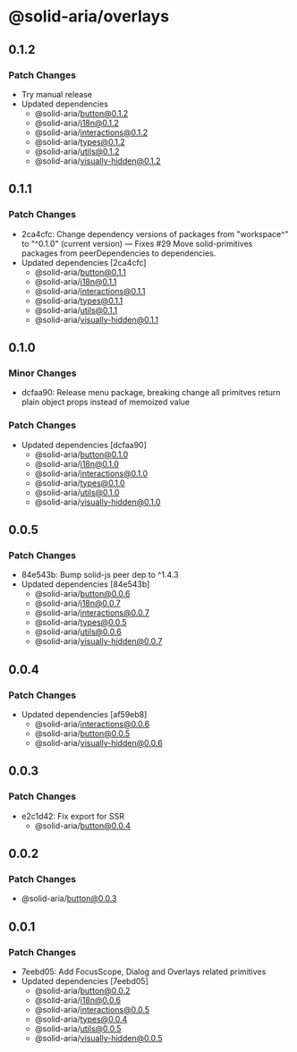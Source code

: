 # @solid-aria/overlays

## 0.1.2

### Patch Changes

- Try manual release
- Updated dependencies
  - @solid-aria/button@0.1.2
  - @solid-aria/i18n@0.1.2
  - @solid-aria/interactions@0.1.2
  - @solid-aria/types@0.1.2
  - @solid-aria/utils@0.1.2
  - @solid-aria/visually-hidden@0.1.2

## 0.1.1

### Patch Changes

- 2ca4cfc: Change dependency versions of packages from "workspace^" to "^0.1.0" (current version) — Fixes #29
  Move solid-primitives packages from peerDependencies to dependencies.
- Updated dependencies [2ca4cfc]
  - @solid-aria/button@0.1.1
  - @solid-aria/i18n@0.1.1
  - @solid-aria/interactions@0.1.1
  - @solid-aria/types@0.1.1
  - @solid-aria/utils@0.1.1
  - @solid-aria/visually-hidden@0.1.1

## 0.1.0

### Minor Changes

- dcfaa90: Release menu package, breaking change all primitves return plain object props instead of memoized value

### Patch Changes

- Updated dependencies [dcfaa90]
  - @solid-aria/button@0.1.0
  - @solid-aria/i18n@0.1.0
  - @solid-aria/interactions@0.1.0
  - @solid-aria/types@0.1.0
  - @solid-aria/utils@0.1.0
  - @solid-aria/visually-hidden@0.1.0

## 0.0.5

### Patch Changes

- 84e543b: Bump solid-js peer dep to ^1.4.3
- Updated dependencies [84e543b]
  - @solid-aria/button@0.0.6
  - @solid-aria/i18n@0.0.7
  - @solid-aria/interactions@0.0.7
  - @solid-aria/types@0.0.5
  - @solid-aria/utils@0.0.6
  - @solid-aria/visually-hidden@0.0.7

## 0.0.4

### Patch Changes

- Updated dependencies [af59eb8]
  - @solid-aria/interactions@0.0.6
  - @solid-aria/button@0.0.5
  - @solid-aria/visually-hidden@0.0.6

## 0.0.3

### Patch Changes

- e2c1d42: Fix export for SSR
  - @solid-aria/button@0.0.4

## 0.0.2

### Patch Changes

- @solid-aria/button@0.0.3

## 0.0.1

### Patch Changes

- 7eebd05: Add FocusScope, Dialog and Overlays related primitives
- Updated dependencies [7eebd05]
  - @solid-aria/button@0.0.2
  - @solid-aria/i18n@0.0.6
  - @solid-aria/interactions@0.0.5
  - @solid-aria/types@0.0.4
  - @solid-aria/utils@0.0.5
  - @solid-aria/visually-hidden@0.0.5
